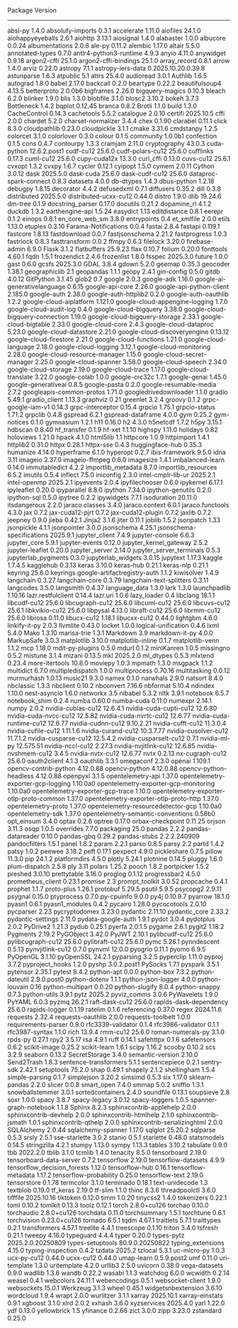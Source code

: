Package                                  Version
---------------------------------------- -------------------
absl-py                                  1.4.0
absolufy-imports                         0.3.1
accelerate                               1.11.0
aiofiles                                 24.1.0
aiohappyeyeballs                         2.6.1
aiohttp                                  3.13.1
aiosignal                                1.4.0
alabaster                                1.0.0
albucore                                 0.0.24
albumentations                           2.0.8
ale-py                                   0.11.2
alembic                                  1.17.0
altair                                   5.5.0
annotated-types                          0.7.0
antlr4-python3-runtime                   4.9.3
anyio                                    4.11.0
anywidget                                0.9.18
argon2-cffi                              25.1.0
argon2-cffi-bindings                     25.1.0
array_record                             0.8.1
arrow                                    1.4.0
arviz                                    0.22.0
astropy                                  7.1.1
astropy-iers-data                        0.2025.10.20.0.39.8
astunparse                               1.6.3
atpublic                                 5.1
attrs                                    25.4.0
audioread                                3.0.1
Authlib                                  1.6.5
autograd                                 1.8.0
babel                                    2.17.0
backcall                                 0.2.0
beartype                                 0.22.2
beautifulsoup4                           4.13.5
betterproto                              2.0.0b6
bigframes                                2.26.0
bigquery-magics                          0.10.3
bleach                                   6.2.0
blinker                                  1.9.0
blis                                     1.3.0
blobfile                                 3.1.0
blosc2                                   3.10.2
bokeh                                    3.7.3
Bottleneck                               1.4.2
bqplot                                   0.12.45
branca                                   0.8.2
Brotli                                   1.1.0
build                                    1.3.0
CacheControl                             0.14.3
cachetools                               5.5.2
catalogue                                2.0.10
certifi                                  2025.10.5
cffi                                     2.0.0
chardet                                  5.2.0
charset-normalizer                       3.4.4
chex                                     0.1.90
clarabel                                 0.11.1
click                                    8.3.0
cloudpathlib                             0.23.0
cloudpickle                              3.1.1
cmake                                    3.31.6
cmdstanpy                                1.2.5
colorcet                                 3.1.0
colorlover                               0.3.0
colour                                   0.1.5
community                                1.0.0b1
confection                               0.1.5
cons                                     0.4.7
contourpy                                1.3.3
cramjam                                  2.11.0
cryptography                             43.0.3
cuda-python                              12.6.2.post1
cudf-cu12                                25.6.0
cudf-polars-cu12                         25.6.0
cufflinks                                0.17.3
cuml-cu12                                25.6.0
cupy-cuda12x                             13.3.0
curl_cffi                                0.13.0
cuvs-cu12                                25.6.1
cvxopt                                   1.3.2
cvxpy                                    1.6.7
cycler                                   0.12.1
cyipopt                                  1.5.0
cymem                                    2.0.11
Cython                                   3.0.12
dask                                     2025.5.0
dask-cuda                                25.6.0
dask-cudf-cu12                           25.6.0
dataproc-spark-connect                   0.8.3
datasets                                 4.0.0
db-dtypes                                1.4.3
dbus-python                              1.2.18
debugpy                                  1.8.15
decorator                                4.4.2
defusedxml                               0.7.1
diffusers                                0.35.2
dill                                     0.3.8
distributed                              2025.5.0
distributed-ucxx-cu12                    0.44.0
distro                                   1.9.0
dlib                                     19.24.6
dm-tree                                  0.1.9
docstring_parser                         0.17.0
docutils                                 0.21.2
dopamine_rl                              4.1.2
duckdb                                   1.3.2
earthengine-api                          1.5.24
easydict                                 1.13
editdistance                             0.8.1
eerepr                                   0.1.2
einops                                   0.8.1
en_core_web_sm                           3.8.0
entrypoints                              0.4
et_xmlfile                               2.0.0
etils                                    1.13.0
etuples                                  0.3.10
Farama-Notifications                     0.0.4
fastai                                   2.8.4
fastapi                                  0.119.1
fastcore                                 1.8.13
fastdownload                             0.0.7
fastjsonschema                           2.21.2
fastprogress                             1.0.3
fastrlock                                0.8.3
fasttransform                            0.0.2
ffmpy                                    0.6.3
filelock                                 3.20.0
firebase-admin                           6.9.0
Flask                                    3.1.2
flatbuffers                              25.9.23
flax                                     0.10.7
folium                                   0.20.0
fonttools                                4.60.1
fqdn                                     1.5.1
frozendict                               2.4.6
frozenlist                               1.8.0
fsspec                                   2025.3.0
future                                   1.0.0
gast                                     0.6.0
gcsfs                                    2025.3.0
GDAL                                     3.8.4
gdown                                    5.2.0
geemap                                   0.35.3
geocoder                                 1.38.1
geographiclib                            2.1
geopandas                                1.1.1
geopy                                    2.4.1
gin-config                               0.5.0
gitdb                                    4.0.12
GitPython                                3.1.45
glob2                                    0.7
google                                   2.0.3
google-adk                               1.16.0
google-ai-generativelanguage             0.6.15
google-api-core                          2.26.0
google-api-python-client                 2.185.0
google-auth                              2.38.0
google-auth-httplib2                     0.2.0
google-auth-oauthlib                     1.2.2
google-cloud-aiplatform                  1.121.0
google-cloud-appengine-logging           1.7.0
google-cloud-audit-log                   0.4.0
google-cloud-bigquery                    3.38.0
google-cloud-bigquery-connection         1.19.0
google-cloud-bigquery-storage            2.33.1
google-cloud-bigtable                    2.33.0
google-cloud-core                        2.4.3
google-cloud-dataproc                    5.23.0
google-cloud-datastore                   2.21.0
google-cloud-discoveryengine             0.13.12
google-cloud-firestore                   2.21.0
google-cloud-functions                   1.21.0
google-cloud-language                    2.18.0
google-cloud-logging                     3.12.1
google-cloud-monitoring                  2.28.0
google-cloud-resource-manager            1.15.0
google-cloud-secret-manager              2.25.0
google-cloud-spanner                     3.58.0
google-cloud-speech                      2.34.0
google-cloud-storage                     2.19.0
google-cloud-trace                       1.17.0
google-cloud-translate                   3.22.0
google-colab                             1.0.0
google-crc32c                            1.7.1
google-genai                             1.45.0
google-generativeai                      0.8.5
google-pasta                             0.2.0
google-resumable-media                   2.7.2
googleapis-common-protos                 1.71.0
googledrivedownloader                    1.1.0
gradio                                   5.49.1
gradio_client                            1.13.3
graphviz                                 0.21
greenlet                                 3.2.4
groovy                                   0.1.2
grpc-google-iam-v1                       0.14.3
grpc-interceptor                         0.15.4
grpcio                                   1.75.1
grpcio-status                            1.71.2
grpclib                                  0.4.8
gspread                                  6.2.1
gspread-dataframe                        4.0.0
gym                                      0.25.2
gym-notices                              0.1.0
gymnasium                                1.2.1
h11                                      0.16.0
h2                                       4.3.0
h5netcdf                                 1.7.2
h5py                                     3.15.1
hdbscan                                  0.8.40
hf_transfer                              0.1.9
hf-xet                                   1.1.10
highspy                                  1.11.0
holidays                                 0.82
holoviews                                1.21.0
hpack                                    4.1.0
html5lib                                 1.1
httpcore                                 1.0.9
httpimport                               1.4.1
httplib2                                 0.31.0
httpx                                    0.28.1
httpx-sse                                0.4.3
huggingface-hub                          0.35.3
humanize                                 4.14.0
hyperframe                               6.1.0
hyperopt                                 0.2.7
ibis-framework                           9.5.0
idna                                     3.11
imageio                                  2.37.0
imageio-ffmpeg                           0.6.0
imagesize                                1.4.1
imbalanced-learn                         0.14.0
immutabledict                            4.2.2
importlib_metadata                       8.7.0
importlib_resources                      6.5.2
imutils                                  0.5.4
inflect                                  7.5.0
iniconfig                                2.3.0
intel-cmplr-lib-ur                       2025.2.1
intel-openmp                             2025.2.1
ipyevents                                2.0.4
ipyfilechooser                           0.6.0
ipykernel                                6.17.1
ipyleaflet                               0.20.0
ipyparallel                              8.8.0
ipython                                  7.34.0
ipython-genutils                         0.2.0
ipython-sql                              0.5.0
ipytree                                  0.2.2
ipywidgets                               7.7.1
isoduration                              20.11.0
itsdangerous                             2.2.0
jaraco.classes                           3.4.0
jaraco.context                           6.0.1
jaraco.functools                         4.3.0
jax                                      0.7.2
jax-cuda12-pjrt                          0.7.2
jax-cuda12-plugin                        0.7.2
jaxlib                                   0.7.2
jeepney                                  0.9.0
jieba                                    0.42.1
Jinja2                                   3.1.6
jiter                                    0.11.1
joblib                                   1.5.2
jsonpatch                                1.33
jsonpickle                               4.1.1
jsonpointer                              3.0.0
jsonschema                               4.25.1
jsonschema-specifications                2025.9.1
jupyter_client                           7.4.9
jupyter-console                          6.6.3
jupyter_core                             5.9.1
jupyter-events                           0.12.0
jupyter_kernel_gateway                   2.5.2
jupyter-leaflet                          0.20.0
jupyter_server                           2.14.0
jupyter_server_terminals                 0.5.3
jupyterlab_pygments                      0.3.0
jupyterlab_widgets                       3.0.15
jupytext                                 1.17.3
kaggle                                   1.7.4.5
kagglehub                                0.3.13
keras                                    3.10.0
keras-hub                                0.21.1
keras-nlp                                0.21.1
keyring                                  25.6.0
keyrings.google-artifactregistry-auth    1.1.2
kiwisolver                               1.4.9
langchain                                0.3.27
langchain-core                           0.3.79
langchain-text-splitters                 0.3.11
langcodes                                3.5.0
langsmith                                0.4.37
language_data                            1.3.0
lark                                     1.3.0
launchpadlib                             1.10.16
lazr.restfulclient                       0.14.4
lazr.uri                                 1.0.6
lazy_loader                              0.4
libclang                                 18.1.1
libcudf-cu12                             25.6.0
libcugraph-cu12                          25.6.0
libcuml-cu12                             25.6.0
libcuvs-cu12                             25.6.1
libkvikio-cu12                           25.6.0
libpysal                                 4.13.0
libraft-cu12                             25.6.0
librmm-cu12                              25.6.0
librosa                                  0.11.0
libucx-cu12                              1.18.1
libucxx-cu12                             0.44.0
lightgbm                                 4.6.0
linkify-it-py                            2.0.3
llvmlite                                 0.43.0
locket                                   1.0.0
logical-unification                      0.4.6
lxml                                     5.4.0
Mako                                     1.3.10
marisa-trie                              1.3.1
Markdown                                 3.9
markdown-it-py                           4.0.0
MarkupSafe                               3.0.3
matplotlib                               3.10.0
matplotlib-inline                        0.1.7
matplotlib-venn                          1.1.2
mcp                                      1.18.0
mdit-py-plugins                          0.5.0
mdurl                                    0.1.2
miniKanren                               1.0.5
missingno                                0.5.2
mistune                                  3.1.4
mizani                                   0.13.5
mkl                                      2025.2.0
ml_dtypes                                0.5.3
mlxtend                                  0.23.4
more-itertools                           10.8.0
moviepy                                  1.0.3
mpmath                                   1.3.0
msgpack                                  1.1.2
multidict                                6.7.0
multipledispatch                         1.0.0
multiprocess                             0.70.16
multitasking                             0.0.12
murmurhash                               1.0.13
music21                                  9.3.0
namex                                    0.1.0
narwhals                                 2.9.0
natsort                                  8.4.0
nbclassic                                1.3.3
nbclient                                 0.10.2
nbconvert                                7.16.6
nbformat                                 5.10.4
ndindex                                  1.10.0
nest-asyncio                             1.6.0
networkx                                 3.5
nibabel                                  5.3.2
nltk                                     3.9.1
notebook                                 6.5.7
notebook_shim                            0.2.4
numba                                    0.60.0
numba-cuda                               0.11.0
numexpr                                  2.14.1
numpy                                    2.0.2
nvidia-cublas-cu12                       12.6.4.1
nvidia-cuda-cupti-cu12                   12.6.80
nvidia-cuda-nvcc-cu12                    12.5.82
nvidia-cuda-nvrtc-cu12                   12.6.77
nvidia-cuda-runtime-cu12                 12.6.77
nvidia-cudnn-cu12                        9.10.2.21
nvidia-cufft-cu12                        11.3.0.4
nvidia-cufile-cu12                       1.11.1.6
nvidia-curand-cu12                       10.3.7.77
nvidia-cusolver-cu12                     11.7.1.2
nvidia-cusparse-cu12                     12.5.4.2
nvidia-cusparselt-cu12                   0.7.1
nvidia-ml-py                             12.575.51
nvidia-nccl-cu12                         2.27.3
nvidia-nvjitlink-cu12                    12.6.85
nvidia-nvshmem-cu12                      3.4.5
nvidia-nvtx-cu12                         12.6.77
nvtx                                     0.2.13
nx-cugraph-cu12                          25.6.0
oauth2client                             4.1.3
oauthlib                                 3.3.1
omegaconf                                2.3.0
openai                                   1.109.1
opencv-contrib-python                    4.12.0.88
opencv-python                            4.12.0.88
opencv-python-headless                   4.12.0.88
openpyxl                                 3.1.5
opentelemetry-api                        1.37.0
opentelemetry-exporter-gcp-logging       1.10.0a0
opentelemetry-exporter-gcp-monitoring    1.10.0a0
opentelemetry-exporter-gcp-trace         1.10.0
opentelemetry-exporter-otlp-proto-common 1.37.0
opentelemetry-exporter-otlp-proto-http   1.37.0
opentelemetry-proto                      1.37.0
opentelemetry-resourcedetector-gcp       1.10.0a0
opentelemetry-sdk                        1.37.0
opentelemetry-semantic-conventions       0.58b0
opt_einsum                               3.4.0
optax                                    0.2.6
optree                                   0.17.0
orbax-checkpoint                         0.11.25
orjson                                   3.11.3
osqp                                     1.0.5
overrides                                7.7.0
packaging                                25.0
pandas                                   2.2.2
pandas-datareader                        0.10.0
pandas-gbq                               0.29.2
pandas-stubs                             2.2.2.240909
pandocfilters                            1.5.1
panel                                    1.8.2
param                                    2.2.1
parso                                    0.8.5
parsy                                    2.2
partd                                    1.4.2
patsy                                    1.0.2
peewee                                   3.18.2
peft                                     0.17.1
pexpect                                  4.9.0
pickleshare                              0.7.5
pillow                                   11.3.0
pip                                      24.1.2
platformdirs                             4.5.0
plotly                                   5.24.1
plotnine                                 0.14.5
pluggy                                   1.6.0
plum-dispatch                            2.5.8
ply                                      3.11
polars                                   1.25.2
pooch                                    1.8.2
portpicker                               1.5.2
preshed                                  3.0.10
prettytable                              3.16.0
proglog                                  0.1.12
progressbar2                             4.5.0
prometheus_client                        0.23.1
promise                                  2.3
prompt_toolkit                           3.0.52
propcache                                0.4.1
prophet                                  1.1.7
proto-plus                               1.26.1
protobuf                                 5.29.5
psutil                                   5.9.5
psycopg2                                 2.9.11
psygnal                                  0.15.0
ptyprocess                               0.7.0
py-cpuinfo                               9.0.0
py4j                                     0.10.9.7
pyarrow                                  18.1.0
pyasn1                                   0.6.1
pyasn1_modules                           0.4.2
pycairo                                  1.28.0
pycocotools                              2.0.10
pycparser                                2.23
pycryptodomex                            3.23.0
pydantic                                 2.11.10
pydantic_core                            2.33.2
pydantic-settings                        2.11.0
pydata-google-auth                       1.9.1
pydot                                    3.0.4
pydotplus                                2.0.2
PyDrive2                                 1.21.3
pydub                                    0.25.1
pyerfa                                   2.0.1.5
pygame                                   2.6.1
pygit2                                   1.18.2
Pygments                                 2.19.2
PyGObject                                3.42.0
PyJWT                                    2.10.1
pylibcudf-cu12                           25.6.0
pylibcugraph-cu12                        25.6.0
pylibraft-cu12                           25.6.0
pymc                                     5.26.1
pynndescent                              0.5.13
pynvjitlink-cu12                         0.7.0
pynvml                                   12.0.0
pyogrio                                  0.11.1
pyomo                                    6.9.5
PyOpenGL                                 3.1.10
pyOpenSSL                                24.2.1
pyparsing                                3.2.5
pyperclip                                1.11.0
pyproj                                   3.7.2
pyproject_hooks                          1.2.0
pyshp                                    3.0.2.post1
PySocks                                  1.7.1
pyspark                                  3.5.1
pytensor                                 2.35.1
pytest                                   8.4.2
python-apt                               0.0.0
python-box                               7.3.2
python-dateutil                          2.9.0.post0
python-dotenv                            1.1.1
python-json-logger                       4.0.0
python-louvain                           0.16
python-multipart                         0.0.20
python-slugify                           8.0.4
python-snappy                            0.7.3
python-utils                             3.9.1
pytz                                     2025.2
pyviz_comms                              3.0.6
PyWavelets                               1.9.0
PyYAML                                   6.0.3
pyzmq                                    26.2.1
raft-dask-cu12                           25.6.0
rapids-dask-dependency                   25.6.0
rapids-logger                            0.1.19
ratelim                                  0.1.6
referencing                              0.37.0
regex                                    2024.11.6
requests                                 2.32.4
requests-oauthlib                        2.0.0
requests-toolbelt                        1.0.0
requirements-parser                      0.9.0
rfc3339-validator                        0.1.4
rfc3986-validator                        0.1.1
rfc3987-syntax                           1.1.0
rich                                     13.9.4
rmm-cu12                                 25.6.0
roman-numerals-py                        3.1.0
rpds-py                                  0.27.1
rpy2                                     3.5.17
rsa                                      4.9.1
ruff                                     0.14.1
safehttpx                                0.1.6
safetensors                              0.6.2
scikit-image                             0.25.2
scikit-learn                             1.6.1
scipy                                    1.16.2
scooby                                   0.10.2
scs                                      3.2.9
seaborn                                  0.13.2
SecretStorage                            3.4.0
semantic-version                         2.10.0
Send2Trash                               1.8.3
sentence-transformers                    5.1.1
sentencepiece                            0.2.1
sentry-sdk                               2.42.1
setuptools                               75.2.0
shap                                     0.49.1
shapely                                  2.1.2
shellingham                              1.5.4
simple-parsing                           0.1.7
simplejson                               3.20.2
simsimd                                  6.5.3
six                                      1.17.0
sklearn-pandas                           2.2.0
slicer                                   0.0.8
smart_open                               7.4.0
smmap                                    5.0.2
sniffio                                  1.3.1
snowballstemmer                          3.0.1
sortedcontainers                         2.4.0
soundfile                                0.13.1
soupsieve                                2.8
soxr                                     1.0.0
spacy                                    3.8.7
spacy-legacy                             3.0.12
spacy-loggers                            1.0.5
spanner-graph-notebook                   1.1.8
Sphinx                                   8.2.3
sphinxcontrib-applehelp                  2.0.0
sphinxcontrib-devhelp                    2.0.0
sphinxcontrib-htmlhelp                   2.1.0
sphinxcontrib-jsmath                     1.0.1
sphinxcontrib-qthelp                     2.0.0
sphinxcontrib-serializinghtml            2.0.0
SQLAlchemy                               2.0.44
sqlalchemy-spanner                       1.17.0
sqlglot                                  25.20.2
sqlparse                                 0.5.3
srsly                                    2.5.1
sse-starlette                            3.0.2
stanio                                   0.5.1
starlette                                0.48.0
statsmodels                              0.14.5
stringzilla                              4.2.1
stumpy                                   1.13.0
sympy                                    1.13.3
tables                                   3.10.2
tabulate                                 0.9.0
tbb                                      2022.2.0
tblib                                    3.1.0
tcmlib                                   1.4.0
tenacity                                 8.5.0
tensorboard                              2.19.0
tensorboard-data-server                  0.7.2
tensorflow                               2.19.0
tensorflow-datasets                      4.9.9
tensorflow_decision_forests              1.12.0
tensorflow-hub                           0.16.1
tensorflow-metadata                      1.17.2
tensorflow-probability                   0.25.0
tensorflow-text                          2.19.0
tensorstore                              0.1.78
termcolor                                3.1.0
terminado                                0.18.1
text-unidecode                           1.3
textblob                                 0.19.0
tf_keras                                 2.19.0
tf-slim                                  1.1.0
thinc                                    8.3.6
threadpoolctl                            3.6.0
tifffile                                 2025.10.16
tiktoken                                 0.12.0
timm                                     1.0.20
tinycss2                                 1.4.0
tokenizers                               0.22.1
toml                                     0.10.2
tomlkit                                  0.13.3
toolz                                    0.12.1
torch                                    2.8.0+cu126
torchao                                  0.10.0
torchaudio                               2.8.0+cu126
torchdata                                0.11.0
torchsummary                             1.5.1
torchtune                                0.6.1
torchvision                              0.23.0+cu126
tornado                                  6.5.1
tqdm                                     4.67.1
traitlets                                5.7.1
traittypes                               0.2.1
transformers                             4.57.1
treelite                                 4.4.1
treescope                                0.1.10
triton                                   3.4.0
tsfresh                                  0.21.1
tweepy                                   4.16.0
typeguard                                4.4.4
typer                                    0.20.0
types-pytz                               2025.2.0.20250809
types-setuptools                         80.9.0.20250822
typing_extensions                        4.15.0
typing-inspection                        0.4.2
tzdata                                   2025.2
tzlocal                                  5.3.1
uc-micro-py                              1.0.3
ucx-py-cu12                              0.44.0
ucxx-cu12                                0.44.0
umap-learn                               0.5.9.post2
umf                                      0.11.0
uri-template                             1.3.0
uritemplate                              4.2.0
urllib3                                  2.5.0
uvicorn                                  0.38.0
vega-datasets                            0.9.0
wadllib                                  1.3.6
wandb                                    0.22.2
wasabi                                   1.1.3
watchdog                                 6.0.0
wcwidth                                  0.2.14
weasel                                   0.4.1
webcolors                                24.11.1
webencodings                             0.5.1
websocket-client                         1.9.0
websockets                               15.0.1
Werkzeug                                 3.1.3
wheel                                    0.45.1
widgetsnbextension                       3.6.10
wordcloud                                1.9.4
wrapt                                    2.0.0
wurlitzer                                3.1.1
xarray                                   2025.10.1
xarray-einstats                          0.9.1
xgboost                                  3.1.0
xlrd                                     2.0.2
xxhash                                   3.6.0
xyzservices                              2025.4.0
yarl                                     1.22.0
ydf                                      0.13.0
yellowbrick                              1.5
yfinance                                 0.2.66
zict                                     3.0.0
zipp                                     3.23.0
zstandard                                0.25.0
